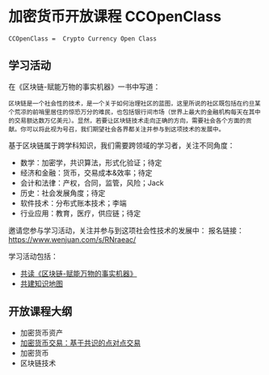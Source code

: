 # 加密货币开放课程 CCOpenClass

	CCOpenClass =  Crypto Currency Open Class
	
## 学习活动	

在《区块链-赋能万物的事实机器》一书中写道：

	区块链是一个社会性的技术，是一个关于如何治理社区的蓝图，这里所说的社区既包括在约旦某个荒凉的前哨里居住的惊恐万分的难民，也包括银行间市场（世界上最大的金融机构每天在其中的交易额达数万亿美元）。显然，若要让区块链技术走向正确的方向，需要社会各个方面的贡献。你可以将此视为号召，我们期望社会各界都关注并参与到这项技术的发展中。

基于区块链属于跨学科知识，我们需要跨领域的学习者，关注不同角度：

* 数学：加密学，共识算法，形式化验证；待定
* 经济和金融：货币，交易成本&效率；待定
* 会计和法律：产权，合同，监管，风险；Jack
* 历史：社会发展角度；待定
* 软件技术：分布式账本技术；李端
* 行业应用：教育，医疗，供应链；待定

邀请您参与学习活动，关注并参与到这项社会性技术的发展中：
报名链接：https://www.wenjuan.com/s/RNraeac/

学习活动包括：
* [共读《区块链-赋能万物的事实机器》](./15609571756970.md)
* [共建知识地图](./cmap.jpg)

## 开放课程大纲

* 加密货币资产
* [加密货币交易：基于共识的点对点交易](./15576544661137.md)
* 加密货币
* 区块链技术

